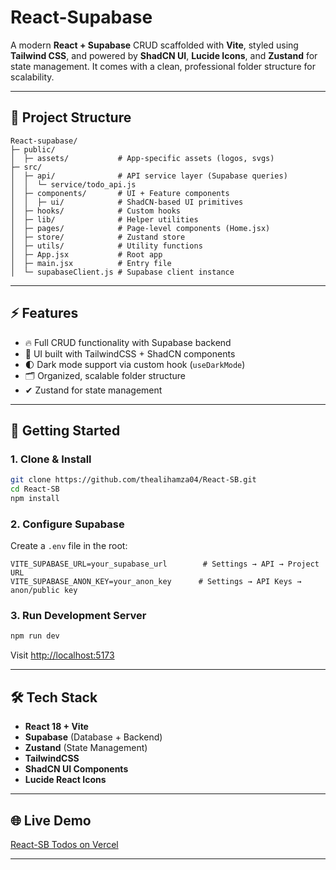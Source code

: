     

# React-Supabase

A modern **React + Supabase** CRUD scaffolded with **Vite**, styled using **Tailwind CSS**, and powered by **ShadCN UI**, **Lucide Icons**, and **Zustand** for state management.
It comes with a clean, professional folder structure for scalability.

---

## 📂 Project Structure

```
React-supabase/
├─ public/              
│  ├─ assets/           # App-specific assets (logos, svgs)
├─ src/
│  ├─ api/              # API service layer (Supabase queries)
│  │  └─ service/todo_api.js
│  ├─ components/       # UI + Feature components
│  │  ├─ ui/            # ShadCN-based UI primitives
│  ├─ hooks/            # Custom hooks
│  ├─ lib/              # Helper utilities
│  ├─ pages/            # Page-level components (Home.jsx)
│  ├─ store/            # Zustand store
│  ├─ utils/            # Utility functions
│  ├─ App.jsx           # Root app
│  ├─ main.jsx          # Entry file
│  └─ supabaseClient.js # Supabase client instance
```

---

## ⚡ Features

* 🔥 Full CRUD functionality with Supabase backend
* 🎨 UI built with TailwindCSS + ShadCN components
* 🌓 Dark mode support via custom hook (`useDarkMode`)
* 🗂 Organized, scalable folder structure
* ✔ Zustand for state management

---

## 🚀 Getting Started

### 1. Clone & Install

```bash
git clone https://github.com/thealihamza04/React-SB.git
cd React-SB
npm install
```

### 2. Configure Supabase

Create a `.env` file in the root:

```env
VITE_SUPABASE_URL=your_supabase_url        # Settings → API → Project URL
VITE_SUPABASE_ANON_KEY=your_anon_key      # Settings → API Keys → anon/public key
```

### 3. Run Development Server

```bash
npm run dev
```

Visit [http://localhost:5173](http://localhost:5173)

---

## 🛠 Tech Stack

* **React 18 + Vite**
* **Supabase** (Database + Backend)
* **Zustand** (State Management)
* **TailwindCSS**
* **ShadCN UI Components**
* **Lucide React Icons**

---

## 🌐 Live Demo

[React-SB Todos on Vercel](https://react-sb-todos.vercel.app/)

---

